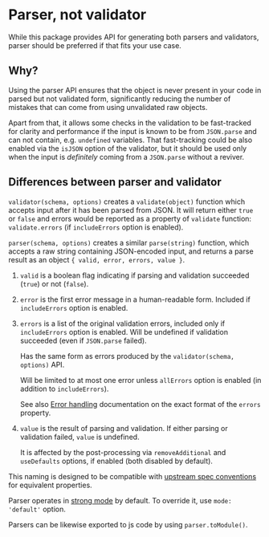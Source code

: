 # Parser, not validator

While this package provides API for generating both parsers and validators, parser should be
preferred if that fits your use case.

## Why?

Using the parser API ensures that the object is never present in your code in parsed but not
validated form, significantly reducing the number of mistakes that can come from using unvalidated
raw objects.

Apart from that, it allows some checks in the validation to be fast-tracked for clarity and
performance if the input is known to be from `JSON.parse` and can not contain, e.g. `undefined`
variables.
That fast-tracking could be also enabled via the `isJSON` option of the validator, but it should be
used only when the input is _definitely_ coming from a `JSON.parse` without a reviver.

## Differences between parser and validator

`validator(schema, options)` creates a `validate(object)` function which accepts input after it has
been parsed from JSON. It will return either `true` or `false` and errors would be reported as a
property of `validate` function: `validate.errors` (if `includeErrors` option is enabled).

`parser(schema, options)` creates a similar `parse(string)` function, which accepts a raw string
containing JSON-encoded input, and returns a parse result as an object
`{ valid, error, errors, value }`.

 1. `valid` is a boolean flag indicating if parsing and validation succeeded (`true`) or not
    (`false`).

 2. `error` is the first error message in a human-readable form. Included if `includeErrors`
    option is enabled.

 3. `errors` is a list of the original validation errors, included only if `includeErrors` option is
    enabled.
    Will be undefined if validation succeeded (even if `JSON.parse` failed).
    
    Has the same form as errors produced by the `validator(schema, options)` API.
    
    Will be limited to at most one error unless `allErrors` option is enabled (in addition to
    `includeErrors`).

    See also [Error handling](./Error-handling.md) documentation on the exact format of the `errors`
    property.

 4. `value` is the result of parsing and validation. If either parsing or validation failed,
    `value` is undefined.
    
    It is affected by the post-processing via `removeAdditional` and `useDefaults` options, if
    enabled (both disabled by default).

This naming is designed to be compatible with
[upstream spec conventions](https://json-schema.org/draft/2019-09/json-schema-core.html#rfc.section.10.4.2)
for equivalent properties.

Parser operates in [strong mode](./Strong-mode.md) by default. To override it, use `mode: 'default'`
option.

Parsers can be likewise exported to js code by using `parser.toModule()`.

